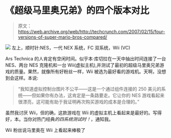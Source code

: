 # 《超级马里奥兄弟》的四个版本对比

> 原文：<https://web.archive.org/web/http://techcrunch.com/2007/02/15/four-versions-of-super-mario-bros-compared/>

![](img/a3979bf536e60ac6b5e251f9fe455560.png)
左上，顺时针:NES，一代 NEX 系统，FC 双系统，Wii (VC)

Ars Technica 的人肯定有空闲时间。似乎本·库切拉在一天中抽出时间连接了一台 NES、两台 NES 克隆机和一台 Wii(虚拟主机),并测试了最初的超级马里奥兄弟游戏的质量。果然，就像所有好粉丝一样，Wii 被选为最好看的游戏机。天啊，没想到会这样。本说:

> “我知道虚拟控制台图片不公平——这是一个通过组件连接的 250 美元的系统——但如果你有办法，这肯定是一条路要走。它让你的 NES 游戏看起来很漂亮，这可能有助于我证明再次购买游戏的成本是合理的。”

虽然我讨厌 Wii，但的确，这款游戏在 Wii 的虚拟主机上看起来是最好的。写得好，本。当你对热门经典*的四系统测试时！*，通知我。

Wii 粉丝说马里奥在 Wii 上看起来棒极了